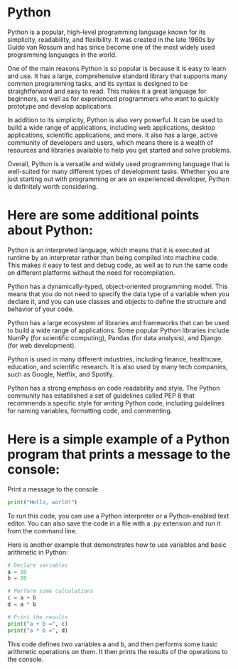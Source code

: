 # Python


Python is a popular, high-level programming language known for its simplicity, readability, and flexibility. It was created in the late 1980s by Guido van Rossum and has since become one of the most widely used programming languages in the world.

One of the main reasons Python is so popular is because it is easy to learn and use. It has a large, comprehensive standard library that supports many common programming tasks, and its syntax is designed to be straightforward and easy to read. This makes it a great language for beginners, as well as for experienced programmers who want to quickly prototype and develop applications.

In addition to its simplicity, Python is also very powerful. It can be used to build a wide range of applications, including web applications, desktop applications, scientific applications, and more. It also has a large, active community of developers and users, which means there is a wealth of resources and libraries available to help you get started and solve problems.

Overall, Python is a versatile and widely used programming language that is well-suited for many different types of development tasks. Whether you are just starting out with programming or are an experienced developer, Python is definitely worth considering.

 
 
 # Here are some additional points about Python:

Python is an interpreted language, which means that it is executed at runtime by an interpreter rather than being compiled into machine code. This makes it easy to test and debug code, as well as to run the same code on different platforms without the need for recompilation.

Python has a dynamically-typed, object-oriented programming model. This means that you do not need to specify the data type of a variable when you declare it, and you can use classes and objects to define the structure and behavior of your code.

Python has a large ecosystem of libraries and frameworks that can be used to build a wide range of applications. Some popular Python libraries include NumPy (for scientific computing), Pandas (for data analysis), and Django (for web development).

Python is used in many different industries, including finance, healthcare, education, and scientific research. It is also used by many tech companies, such as Google, Netflix, and Spotify.

Python has a strong emphasis on code readability and style. The Python community has established a set of guidelines called PEP 8 that recommends a specific style for writing Python code, including guidelines for naming variables, formatting code, and commenting.


 # Here is a simple example of a Python program that prints a message to the console:


 Print a message to the console
```py
print("Hello, world!")
```
To run this code, you can use a Python interpreter or a Python-enabled text editor. You can also save the code in a file with a .py extension and run it from the command line.

Here is another example that demonstrates how to use variables and basic arithmetic in Python:
```py
# Declare variables
a = 10
b = 20

# Perform some calculations
c = a + b
d = a * b

# Print the results
print("a + b =", c)
print("a * b =", d)
```

This code defines two variables a and b, and then performs some basic arithmetic operations on them. It then prints the results of the operations to the console.



